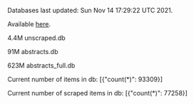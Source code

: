 Databases last updated: Sun Nov 14 17:29:22 UTC 2021. 

Available [here](https://github.com/cbeauhilton/ash-db/releases).

4.4M	unscraped.db

91M	abstracts.db

623M	abstracts_full.db

Current number of items in db:
[{"count(*)": 93309}]

Current number of scraped items in db:
[{"count(*)": 77258}]
